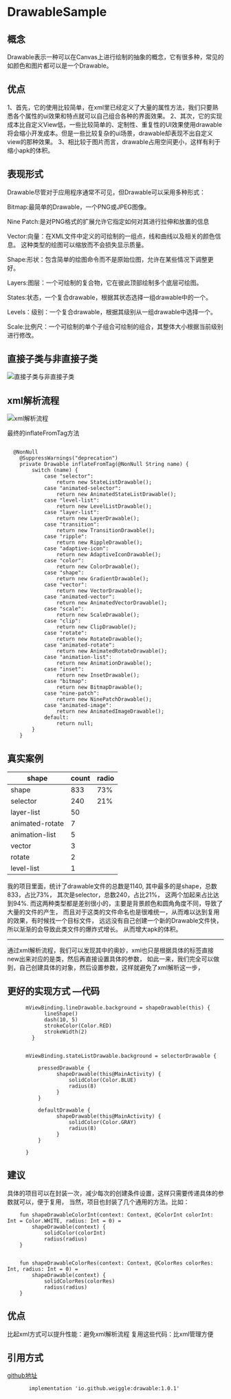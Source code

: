 # DrawableSample

## 概念

Drawable表示一种可以在Canvas上进行绘制的抽象的概念，它有很多种，常见的如颜色和图片都可以是一个Drawable。

## 优点

1、首先，它的使用比较简单，在xml里已经定义了大量的属性方法，我们只要熟悉各个属性的ui效果和特点就可以自己组合各种的界面效果。
2、其次，它的实现成本比自定义View低，一些比较简单的、定制性、重复性的UI效果使用drawable将会缩小开发成本。但是一些比较复杂的ui场景，drawable却表现不出自定义view的那种效果。
3、相比较于图片而言，drawable占用空间更小，这样有利于缩小apk的体积。

## 表现形式

Drawable尽管对于应用程序通常不可见，但Drawable可以采用多种形式：

Bitmap:最简单的Drawable，一个PNG或JPEG图像。

Nine Patch:是对PNG格式的扩展允许它指定如何对其进行拉伸和放置的信息

Vector:向量：在XML文件中定义的可绘制的一组点，线和曲线以及相关的颜色信息。 这种类型的绘图可以缩放而不会损失显示质量。

Shape:形状：包含简单的绘图命令而不是原始位图，允许在某些情况下调整更好。

Layers:图层：一个可绘制的复合物，它在彼此顶部绘制多个底层可绘图。

States:状态，一个复合drawable，根据其状态选择一组drawable中的一个。

Levels：级别：一个复合drawable，根据其级别从一组drawable中选择一个。

Scale:比例尺：一个可绘制的单个子组合可绘制的组合，其整体大小根据当前级别进行修改。

## 直接子类与非直接子类

![直接子类与非直接子类](https://i.bmp.ovh/imgs/2022/01/f22f7c3982d9a529.png)

## xml解析流程

![xml解析流程](https://i.bmp.ovh/imgs/2022/01/f0303123a87edfe5.png)

最终的inflateFromTag方法

``` 

  @NonNull
    @SuppressWarnings("deprecation")
    private Drawable inflateFromTag(@NonNull String name) {
        switch (name) {
            case "selector":
                return new StateListDrawable();
            case "animated-selector":
                return new AnimatedStateListDrawable();
            case "level-list":
                return new LevelListDrawable();
            case "layer-list":
                return new LayerDrawable();
            case "transition":
                return new TransitionDrawable();
            case "ripple":
                return new RippleDrawable();
            case "adaptive-icon":
                return new AdaptiveIconDrawable();
            case "color":
                return new ColorDrawable();
            case "shape":
                return new GradientDrawable();
            case "vector":
                return new VectorDrawable();
            case "animated-vector":
                return new AnimatedVectorDrawable();
            case "scale":
                return new ScaleDrawable();
            case "clip":
                return new ClipDrawable();
            case "rotate":
                return new RotateDrawable();
            case "animated-rotate":
                return new AnimatedRotateDrawable();
            case "animation-list":
                return new AnimationDrawable();
            case "inset":
                return new InsetDrawable();
            case "bitmap":
                return new BitmapDrawable();
            case "nine-patch":
                return new NinePatchDrawable();
            case "animated-image":
                return new AnimatedImageDrawable();
            default:
                return null;
        }
    }

```

## 真实案例

|  shape   | count  | radio |
|  ----  | ----  |----  |
| shape  | 833 |73%|
| selector  | 240  |21%|
| layer-list  | 50 |
| animated-rotate  | 7 |
| animation-list  | 5 |
| vector  | 3 |
| rotate  | 2 |
| level-list  | 1 |

我的项目里面，统计了drawable文件的总数是1140, 其中最多的是shape，总数833，占比73%， 其次是selector，总数240，占比21%， 这两个加起来占比达到94%.
而这两种类型都是差别很小的，主要是背景颜色和圆角角度不同，导致了大量的文件的产生， 而且对于这类的文件命名也是很难统一，从而难以达到复用的效果，有时候找一个目标文件，
远远没有自己创建一个新的Drawable文件快，所以渐渐的会导致此类文件的爆炸式增长。 从而增大apk的体积。

---

通过xml解析流程，我们可以发现其中的奥妙，xml也只是根据具体的标签直接new出来对应的是类，然后再直接设置具体的参数， 如此一来，我们完全可以做到，自己创建具体的对象，然后设置参数，这样就避免了xml解析这一步，

## 更好的实现方式 —代码

```
      mViewBinding.lineDrawable.background = shapeDrawable(this) {
            lineShape()
            dash(10, 5)
            strokeColor(Color.RED)
            strokeWidth(2)
        }
        
       
      mViewBinding.stateListDrawable.background = selectorDrawable {

          pressedDrawable {
                shapeDrawable(this@MainActivity) {
                    solidColor(Color.BLUE)
                    radius(8)
                }
          }

          defaultDrawable {
                shapeDrawable(this@MainActivity) {
                    solidColor(Color.GRAY)
                    radius(8)
                }
          }

      }

```

## 建议

具体的项目可以在封装一次，减少每次的创建条件设置，这样只需要传递具体的参数就可以，便于复用， 当然，项目也封装了几个通用的方法。比如：

```
    fun shapeDrawableColorInt(context: Context, @ColorInt colorInt: Int = Color.WHITE, radius: Int = 0) =
        shapeDrawable(context) {
            solidColor(colorInt)
            radius(radius)
    }


    fun shapeDrawableColorRes(context: Context, @ColorRes colorRes: Int, radius: Int = 0) =
        shapeDrawable(context) {
            solidColorRes(colorRes)
            radius(radius)
    }

```

## 优点

比起xml方式可以提升性能：避免xml解析流程 复用这些代码：比xml管理方便

## 引用方式

[github地址](https://github.com/weiggle/DrawableSample)

```
       implementation 'io.github.weiggle:drawable:1.0.1'
```



